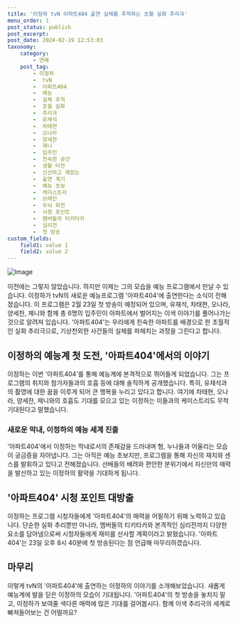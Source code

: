```yaml
---
title: '이정하 tvN 아파트404 출연 실체를 추적하는 초월 실화 추리극'
menu_order: 1
post_status: publish
post_excerpt: 
post_date: 2024-02-19 12:53:03
taxonomy:
    category:
        - 연예
    post_tag:
        - 이정하
        -  tvN
        -  아파트404
        -  예능
        -  실체 추적
        -  초월 실화
        -  추리극
        -  유재석
        -  차태현
        -  오나라
        -  양세찬
        -  제니
        -  입주민
        -  친숙한 공간
        -  생활 터전
        -  신선하고 재밌는
        -  출연 계기
        -  예능 초보
        -  케미스트리
        -  브레인
        -  두뇌 회전
        -  시청 포인트
        -  멤버들의 티키타카
        -  심리전
        -  첫 방송
custom_fields:
    field1: value 1
    field2: value 2
---
```


![Image](https://mimgnews.pstatic.net/image/609/2024/02/13/202402131145512410_1_20240213114803916.jpg?type=w540)

이전에는 그렇지 않았습니다. 하지만 이제는 그의 모습을 예능 프로그램에서 만날 수 있습니다. 이정하가 tvN의 새로운 예능프로그램 '아파트404'에 출연한다는 소식이 전해졌습니다. 이 프로그램은 2월 23일 첫 방송이 예정되어 있으며, 유재석, 차태현, 오나라, 양세찬, 제니와 함께 총 6명의 입주민이 아파트에서 벌어지는 이색 이야기를 풀어나가는 것으로 알려져 있습니다. '아파트404'는 우리에게 친숙한 아파트를 배경으로 한 초월적인 실화 추리극으로, 기상천외한 사건들의 실체를 파헤치는 과정을 그린다고 합니다.
## 이정하의 예능계 첫 도전, '아파트404'에서의 이야기
이정하는 이번 '아파트404'를 통해 예능계에 본격적으로 뛰어들게 되었습니다. 그는 프로그램의 취지와 참가자들과의 호흡 등에 대해 솔직하게 공개했습니다. 특히, 유재석과의 촬영에 대한 꿈을 이루게 되어 큰 행복을 누리고 있다고 합니다. 여기에 차태현, 오나라, 양세찬, 제니와의 호흡도 기대를 모으고 있는 이정하는 이들과의 케미스트리도 무척 기대된다고 말했습니다.
### 새로운 막내, 이정하의 예능 세계 진출
'아파트404'에서 이정하는 막내로서의 존재감을 드러내며 형, 누나들과 어울리는 모습이 궁금증을 자아냅니다. 그는 아직은 예능 초보지만, 프로그램을 통해 자신의 재치와 센스를 발휘하고 있다고 전해졌습니다. 선배들의 배려와 편안한 분위기에서 자신만의 매력을 발산하고 있는 이정하의 활약을 기대하게 됩니다.
## '아파트404' 시청 포인트 대방출
이정하는 프로그램 시청자들에게 '아파트404'의 매력을 어필하기 위해 노력하고 있습니다. 단순한 실화 추리뿐만 아니라, 멤버들의 티키타카와 본격적인 심리전까지 다양한 요소를 담아냄으로써 시청자들에게 재미를 선사할 계획이라고 밝혔습니다. '아파트404'는 23일 오후 8시 40분에 첫 방송된다는 점 언급해 마무리하겠습니다.
## 마무리
이렇게 tvN의 '아파트404'에 출연하는 이정하의 이야기를 소개해보았습니다. 새롭게 예능계에 발을 딛은 이정하의 모습이 기대됩니다. '아파트404'의 첫 방송을 놓치지 말고, 이정하가 보여줄 색다른 매력에 많은 기대를 걸어봅시다. 함께 이색 추리극의 세계로 빠져들어보는 건 어떨까요?
